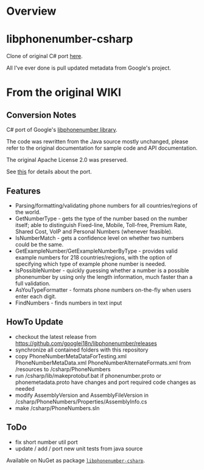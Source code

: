 # Overview

# libphonenumber-csharp
Clone of original C# port [here](https://bitbucket.org/pmezard/libphonenumber-csharp/wiki/Home).

All I've ever done is pull updated metadata from Google's project.

# From the original WIKI
## Conversion Notes

C# port of Google's [libphonenumber library](https://github.com/googlei18n/libphonenumber).

  The code was rewritten from the Java source mostly unchanged, please refer to the original documentation for sample code and API documentation.

  The original Apache License 2.0 was preserved.

  See [this](https://github.com/aidanbebbington/libphonenumber-csharp/blob/master/csharp/README.txt "csharp/README.txt") for details about the port.

## Features

  * Parsing/formatting/validating phone numbers for all countries/regions of the world.
  * GetNumberType - gets the type of the number based on the number itself; able to distinguish Fixed-line, Mobile, Toll-free, Premium Rate, Shared Cost, VoIP and Personal Numbers (whenever feasible).
  * IsNumberMatch - gets a confidence level on whether two numbers could be the same.
  * GetExampleNumber/GetExampleNumberByType - provides valid example numbers for 218 countries/regions, with the option of specifying which type of example phone number is needed.
  * IsPossibleNumber - quickly guessing whether a number is a possible phonenumber by using only the length information, much faster than a full validation.
  * AsYouTypeFormatter - formats phone numbers on-the-fly when users enter each digit.
  * FindNumbers - finds numbers in text input 

## HowTo Update

  * checkout the latest release from https://github.com/googlei18n/libphonenumber/releases
  * synchronize all contained folders with this repository
  * copy PhoneNumberMetaDataForTesting.xml PhoneNumberMetaData.xml PhoneNumberAlternateFormats.xml from /resources to /csharp/PhoneNumbers
  * run /csharp/lib/makeprotobuf.bat if phonenumber.proto or phonemetadata.proto have changes and port required code changes as needed
  * modify AssemblyVersion and AssemblyFileVersion in /csharp/PhoneNumbers/Properties/AssemblyInfo.cs
  * make /csharp/PhoneNumbers.sln

## ToDo

  * fix short number util port
  * update / add / port new unit tests from java source


Available on NuGet as package [`libphonenumber-csharp`](https://www.nuget.org/packages/libphonenumber-csharp).
